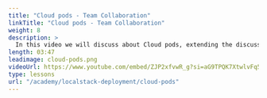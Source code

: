 ```yaml
---
title: "Cloud pods - Team Collaboration"
linkTitle: "Cloud pods - Team Collaboration"
weight: 8
description: >
  In this video we will discuss about Cloud pods, extending the discussion from module - 1. By default, LocalStack is an ephemeral environment, meaning that, once you terminate your LocalStack instance, all state will be discarded. Cloud Pods are a mechanism that allows you to take a snapshot of the current state of your LocalStack instance and easily share it with your team members. Furthermore we will pick a `QuickStart` guide to cloudpod and follow the on-screen tutorial to load a cloudpod in our environment using the web app. This cloudpod would 'load' the infrastructure and the deployed application onto our running localstack instance. The cloudpod contains the same application we deployed in this module.
length: 03:47
leadimage: cloud-pods.png
videoUrl: https://www.youtube.com/embed/ZJP2xfvwR_g?si=aG9TPQK7XtwlvFq5
type: lessons
url: "/academy/localstack-deployment/cloud-pods"
---
```

